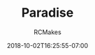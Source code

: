 ---
title: "Paradise"
date: 2018-10-02T16:25:55-07:00
draft: false
author: "RCMakes"
client: "RCMakes"
youtubeURL: "4nUhPx5jcR8"
videoName: "Paradise at RCMakes"
videoDescription: "Aloha! Let RCMakes be your close to home paradise."
iframe: '<iframe width="560" height="315" src="https://www.youtube.com/embed/4nUhPx5jcR8" frameborder="0" allow="autoplay; encrypted-media" allowfullscreen></iframe>'
embedLink: "https://www.youtube.com/embed/4nUhPx5jcR8"
---